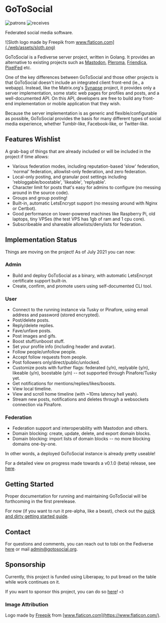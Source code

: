 # GoToSocial

![patrons](https://img.shields.io/liberapay/patrons/dumpsterqueer.svg?logo=liberapay) ![receives](https://img.shields.io/liberapay/receives/dumpsterqueer.svg?logo=liberapay)

Federated social media software.

![Sloth logo made by Freepik from www.flaticon.com](./web/assets/sloth.png)

GoToSocial is a Fediverse server project, written in Golang. It provides an alternative to existing projects such as [Mastodon](https://joinmastodon.org/), [Pleroma](https://pleroma.social/), [Friendica](https://friendica.net), [PixelFed](https://pixelfed.org/) etc.

One of the key differences between GoToSocial and those other projects is that GoToSocial doesn't include an integrated client front-end (ie., a webapp). Instead, like the Matrix.org's [Synapse](https://github.com/matrix-org/synapse) project, it provides only a server implementation, some static web pages for profiles and posts, and a well-documented API. On this API, developers are free to build any front-end implementation or mobile application that they wish.

Because the server implementation is as generic and flexible/configurable as possible, GoToSocial provides the basis for many different types of social media experience, whether Tumblr-like, Facebook-like, or Twitter-like.

## Features Wishlist

A grab-bag of things that are already included or will be included in the project if time allows:

* Various federation modes, including reputation-based 'slow' federation, 'normal' federation, allowlist-only federation, and zero federation.
* Local-only posting, and granular post settings including 'rebloggable/boostable', 'likeable', 'replyable'.
* Character limit for posts that's easy for admins to configure (no messing around in the source code).
* Groups and group posting!
* Built-in, automatic LetsEncrypt support (no messing around with Nginx or Certbot).
* Good performance on lower-powered machines like Raspberry Pi, old laptops, tiny VPSes (the test VPS has 1gb of ram and 1 cpu core).
* Subscribeable and shareable allowlists/denylists for federation.

## Implementation Status

Things are moving on the project! As of July 2021 you can now:

### Admin

* Build and deploy GoToSocial as a binary, with automatic LetsEncrypt certificate support built-in.
* Create, confirm, and promote users using self-documented CLI tool.

### User

* Connect to the running instance via Tusky or Pinafore, using email address and password (stored encrypted).
* Post/delete posts.
* Reply/delete replies.
* Fave/unfave posts.
* Post images and gifs.
* Boost stuff/unboost stuff.
* Set your profile info (including header and avatar).
* Follow people/unfollow people.
* Accept follow requests from people.
* Post followers only/direct/public/unlocked.
* Customize posts with further flags: federated (y/n), replyable (y/n), likeable (y/n), boostable (y/n) -- not supported through Pinafore/Tusky yet.
* Get notifications for mentions/replies/likes/boosts.
* View local timeline.
* View and scroll home timeline (with ~10ms latency hell yeah).
* Stream new posts, notifications and deletes through a websockets connection via Pinafore.

### Federation

* Federation support and interoperability with Mastodon and others.
* Domain blocking: create, update, delete, and export domain blocks.
* Domain blocking: import lists of domain blocks -- no more blocking domains one-by-one.

In other words, a deployed GoToSocial instance is already pretty useable!

For a detailed view on progress made towards a v0.1.0 (beta) release, see [here](./PROGRESS.md).

## Getting Started

Proper documentation for running and maintaining GoToSocial will be forthcoming in the first prerelease.

For now (if you want to run it pre-alpha, like a beast), check out the [quick and dirty getting started guide](./GETTINGSTARTED.md).

## Contact

For questions and comments, you can reach out to tobi on the Fediverse [here](https://ondergrond.org/@dumpsterqueer) or mail admin@gotosocial.org.

## Sponsorship

Currently, this project is funded using Liberapay, to put bread on the table while work continues on it.

If you want to sponsor this project, you can do so [here](https://liberapay.com/dumpsterqueer/)! `<3`

### Image Attribution

Logo made by [Freepik](https://www.freepik.com) from [www.flaticon.com](https://www.flaticon.com/).
